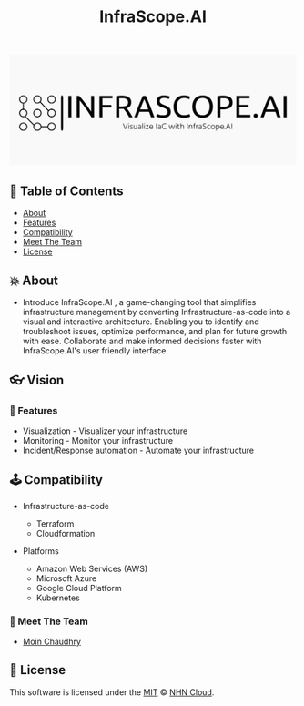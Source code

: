 <h1 align="center"> InfraScope.AI </h1> <br>
<p align="center">
<img src="assets/cropped-infrascopeai-high-resolution-color-logo.png" alt="Alt text" title="Optional title">
</p>

## 🚩 Table of Contents

- [About](#-About)
- [Features](#-features)
- [Compatibility](#-compatibility)
- [Meet The Team](#-meet-the-team)
- [License](#-license)


## 💥 About
* Introduce InfraScope.AI , a game-changing tool that simplifies infrastructure management by converting Infrastructure-as-code into a visual and interactive architecture. Enabling you to identify and troubleshoot issues, optimize
performance, and plan for future growth with ease. Collaborate and make informed decisions faster with InfraScope.Al's user friendly interface.



## 👓 Vision
### 🎨 Features

* Visualization -  Visualizer your infrastructure
* Monitoring - Monitor your infrastructure
* Incident/Response automation - Automate your infrastructure

## 🕹 Compatibility
* Infrastructure-as-code
    
    * Terraform
    * Cloudformation

* Platforms 
    
    * Amazon Web Services (AWS)
    * Microsoft Azure
    * Google Cloud Platform
    * Kubernetes


### 🍞 Meet The Team

- [Moin Chaudhry]()


## 📜 License

This software is licensed under the [MIT](https://github.com/nhn/tui.editor/blob/master/LICENSE) © [NHN Cloud](https://github.com/nhn).